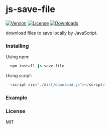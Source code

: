 # js-save-file

  <a href="https://www.npmjs.com/package/js-save-file"><img src="https://img.shields.io/npm/v/js-save-file.svg" alt="Version"></a>
  <a href="https://www.npmjs.com/package/js-save-file"><img src="https://img.shields.io/npm/l/js-save-file.svg" alt="License"></a>
  <a href="https://www.npmjs.com/package/js-save-file"><img src="https://img.shields.io/npm/dm/js-save-file.svg" alt="Downloads"></a>

  download files to save locally by JavaScript.

### Installing

  Using npm:

```s
  npm install js-save-file
```

  Using script:

```s
  <script src="./dist/download.js"></script>
```

### Example



### License

  MIT


